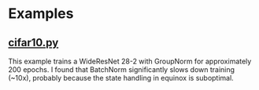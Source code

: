 # Examples

## [cifar10.py](./cifar10.py)

This example trains a WideResNet 28-2 with GroupNorm for approximately 200 epochs.
I found that BatchNorm significantly slows down training (~10x), probably because the state handling in equinox is suboptimal.